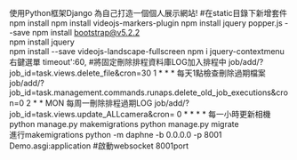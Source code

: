 使用Python框架Django 為自己打造一個個人展示網站!
#在static目錄下新增套件
npm install 
npm install videojs-markers-plugin
npm install jquery popper.js --save
npm install bootstrap@v5.2.2      
npm install jquery   
npm install --save videojs-landscape-fullscreen
npm i jquery-contextmenu  右鍵選單
timeout':60,
#將固定刪除排程資料庫LOG加入排程中
job/add/?job_id=task.views.delete_file&cron=30 1 * * * 每天1點檢查刪除過期檔案
job/add/?job_id=task.management.commands.runaps.delete_old_job_executions&cron=0 2 * * MON 每周一刪除排程過期LOG
job/add/?job_id=task.views.update_ALLcamera&cron= 0 * * * * 每一小時更新相機
python manage.py makemigrations
python manage.py migrate      
進行makemigrations 
python -m daphne -b 0.0.0.0 -p 8001 Demo.asgi:application #啟動websocket   8001port